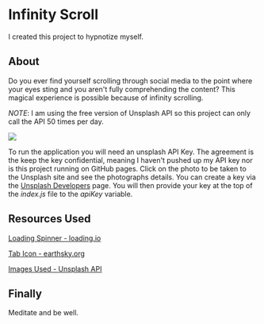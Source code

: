 # Infinity Scroll
I created this project to hypnotize myself. 


## About
Do you ever find yourself scrolling through social media to the point where your eyes sting and you aren't fully comprehending the content? This magical experience is possible because of infinity scrolling.


*NOTE*: I am using the free version of Unsplash API so this project can only call the API 50 times per day. 



![](infinity-scroll-mobile-display.gif)



To run the application you will need an unsplash API Key. The agreement is the keep the key confidential, meaning I haven't pushed up my API key nor is this project running on GitHub pages. Click on the photo to be taken to the Unsplash site and see the photographs details.
You can create a key via the [Unsplash Developers](https://unsplash.com/documentation#creating-a-developer-account) page. You will then provide your key at the top of the *index.js* file to the *apiKey* variable. 



## Resources Used
[Loading Spinner - loading.io](https://loading.io/)

[Tab Icon - earthsky.org](https://earthsky.org)

[Images Used - Unsplash API](https://unsplash.com/documentation)


## Finally
Meditate and be well.
